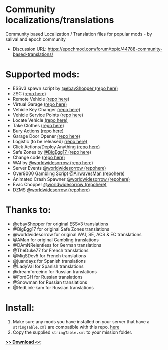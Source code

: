 # Community localizations/translations
Community based Localization / Translation files for popular mods - by salival and epoch community

* Discussion URL: https://epochmod.com/forum/topic/44788-community-based-translations/

# Supported mods:

* ESSv3 spawn script by [@ebayShopper (repo here)](https://github.com/ebayShopper/ESSV3)
* ZSC [(repo here)](https://github.com/oiad/ZSC)
* Remote Vehicle [(repo here)](https://github.com/oiad/remoteVehicle)
* Virtual Garage [(repo here)](https://github.com/oiad/virtualGarage)
* Vehicle Key Changer [(repo here)](https://github.com/oiad/vkc)
* Vehicle Service Points [(repo here)](https://github.com/oiad/service_points)
* Locate Vehicle [(repo here)](https://github.com/oiad/locateVehicle)
* Take Clothes [(repo here)](https://github.com/oiad/takeClothes)
* Bury Actions [(repo here)](https://github.com/oiad/buryActions)
* Garage Door Opener [(repo here)](https://github.com/oiad/garageDoorOpener)
* Logistic (to be released) [(repo here)](https://github.com/oiad/logistic)
* Click Actions/Deploy Anything [(repo here)](https://github.com/oiad/deployAnything)
* Safe Zones by [@BigEgg17 (repo here)](https://github.com/BigEgg17/Safe-Zones)
* Change code [(repo here)](https://github.com/oiad/changeCode)
* WAI by [@worldwidesorrow (repo here)](https://github.com/worldwidesorrow/WICKED-AI)
* Server Events [@worldwidesorrow (repohere)](https://github.com/worldwidesorrow/Epoch-Server-Events)
* Over9000 Gambling Script [@AirwavesMan (repohere)](https://github.com/AirwavesMan/Over9000-Gambling-Script)
* Animated Crash Spawner [@worldwidesorrow (repohere)](https://github.com/worldwidesorrow/Animated-Crash-Spawner)
* Evac Chopper [@worldwidesorrow (repohere)](https://github.com/worldwidesorrow/Just-Another-Evac-Chopper-Mod)
* DZMS [@worldwidesorrow (repohere)](https://github.com/worldwidesorrow/DZMS-DayZMissionSystem)

# Thanks to:

* @ebayShopper for original ESSv3 translations
* @BigEgg17 for original Safe Zones translations
* @worldwidesorrow for original WAI, SE, ACS & EC translations
* @AMan for original Gambling translations
* @DAmNRelentless for German translations
* @TheDuke77 for French translations
* @MigSDev5 for French translations
* @juandayz for Spanish translations
* @LadyVal for Spanish translations
* @dreamforceinc for Russian translations
* @FordGH for Russian translations
* @Snowman for Russian translations
* @RedLink-kam for Russian translations

# Install:

1. Make sure any mods you have installed on your server that have a <code>stringTable.xml</code> are compatible with this repo. [here](https://github.com/oiad/communityLocalizations/#supported-mods)
1. Copy the supplied <code>stringTable.xml</code> to your mission folder.

**[>> Download <<](https://github.com/oiad/communityLocalizations/archive/master.zip)**
